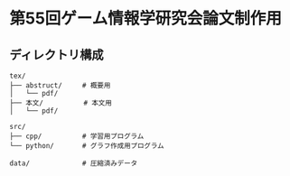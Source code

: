 # 第55回ゲーム情報学研究会論文制作用

## ディレクトリ構成

```
tex/
├── abstruct/     # 概要用
│   └── pdf/      
├── 本文/          # 本文用
│   └── pdf/

src/
├── cpp/          # 学習用プログラム
└── python/       # グラフ作成用プログラム

data/             # 圧縮済みデータ
```

